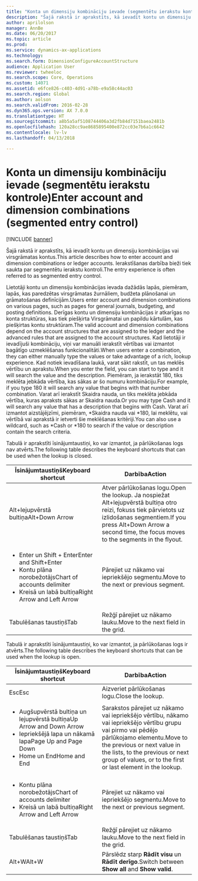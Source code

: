 ```yaml
---
title: "Konta un dimensiju kombināciju ievade (segmentētu ierakstu kontrole)"
description: "Šajā rakstā ir aprakstīts, kā ievadīt kontu un dimensiju kombinācijas vai virsgrāmatas kontus. Ierakstīšanas darbība bieži tiek saukta par segmentētu ierakstu kontroli."
author: aprilolson
manager: AnnBe
ms.date: 06/20/2017
ms.topic: article
ms.prod: 
ms.service: dynamics-ax-applications
ms.technology: 
ms.search.form: DimensionConfigureAccountStructure
audience: Application User
ms.reviewer: twheeloc
ms.search.scope: Core, Operations
ms.custom: 14071
ms.assetid: e6fce826-c403-4d91-a78b-e9a58c44ac03
ms.search.region: Global
ms.author: aolson
ms.search.validFrom: 2016-02-28
ms.dyn365.ops.version: AX 7.0.0
ms.translationtype: HT
ms.sourcegitcommit: a8b5a5af5108744406a3d2fb84d7151baea2481b
ms.openlocfilehash: 120a28cc9ae8685895400e872cc03e7b6a1c6642
ms.contentlocale: lv-lv
ms.lasthandoff: 04/13/2018

---
```


# <a name="enter-account-and-dimension-combinations-segmented-entry-control"></a><span data-ttu-id="3d295-104">Konta un dimensiju kombināciju ievade (segmentētu ierakstu kontrole)</span><span class="sxs-lookup"><span data-stu-id="3d295-104">Enter account and dimension combinations (segmented entry control)</span></span>

[!INCLUDE [banner](../includes/banner.md)]

<span data-ttu-id="3d295-105">Šajā rakstā ir aprakstīts, kā ievadīt kontu un dimensiju kombinācijas vai virsgrāmatas kontus.</span><span class="sxs-lookup"><span data-stu-id="3d295-105">This article describes how to enter account and dimension combinations or ledger accounts.</span></span> <span data-ttu-id="3d295-106">Ierakstīšanas darbība bieži tiek saukta par segmentētu ierakstu kontroli.</span><span class="sxs-lookup"><span data-stu-id="3d295-106">The entry experience is often referred to as segmented entry control.</span></span>

<span data-ttu-id="3d295-107">Lietotāji kontu un dimensiju kombinācijas ievada dažādās lapās, piemēram, lapās, kas paredzētas virsgrāmatas žurnāliem, budžeta plānošanai un grāmatošanas definīcijām.</span><span class="sxs-lookup"><span data-stu-id="3d295-107">Users enter account and dimension combinations on various pages, such as pages for general journals, budgeting, and posting definitions.</span></span> <span data-ttu-id="3d295-108">Derīgas kontu un dimensiju kombinācijas ir atkarīgas no konta struktūras, kas tiek piešķirta Virsgrāmatai un papildu kārtulām, kas piešķirtas kontu struktūram.</span><span class="sxs-lookup"><span data-stu-id="3d295-108">The valid account and dimension combinations depend on the account structures that are assigned to the ledger and the advanced rules that are assigned to the account structures.</span></span> <span data-ttu-id="3d295-109">Kad lietotāji ir ievadījuši kombināciju, viņi var manuāli ierakstīt vērtības vai izmantot bagātīgo uzmeklēšanas funkcionalitāti.</span><span class="sxs-lookup"><span data-stu-id="3d295-109">When users enter a combination, they can either manually type the values or take advantage of a rich, lookup experience.</span></span> <span data-ttu-id="3d295-110">Kad notiek ievadīšana laukā, varat sākt rakstīt, un tas meklēs vērtību un aprakstu.</span><span class="sxs-lookup"><span data-stu-id="3d295-110">When you enter the field, you can start to type and it will search the value and the description.</span></span> <span data-ttu-id="3d295-111">Piemēram, ja ierakstāt 180, tiks meklēta jebkāda vērtība, kas sākas ar šo numuru kombināciju.</span><span class="sxs-lookup"><span data-stu-id="3d295-111">For example, if you type 180 it will search any value that begins with that number combination.</span></span> <span data-ttu-id="3d295-112">Varat arī ierakstīt Skaidra nauda, un tiks meklēta jebkāda vērtība, kuras apraksts sākas ar Skaidra nauda.</span><span class="sxs-lookup"><span data-stu-id="3d295-112">Or you may type Cash and it will search any value that has a description that begins with Cash.</span></span> <span data-ttu-id="3d295-113">Varat arī izmantot aizstājējzīmi, piemēram, \*Skaidra nauda vai \*180, lai meklētu, vai vērtībā vai aprakstā ir ietverti šie meklēšanas kritēriji.</span><span class="sxs-lookup"><span data-stu-id="3d295-113">You can also use a wildcard, such as \*Cash or \*180 to search if the value or description contain the search criteria.</span></span> 

<span data-ttu-id="3d295-114">Tabulā ir aprakstīti īsinājumtaustiņi, ko var izmantot, ja pārlūkošanas logs nav atvērts.</span><span class="sxs-lookup"><span data-stu-id="3d295-114">The following table describes the keyboard shortcuts that can be used when the lookup is closed.</span></span>

<table>
<colgroup>
<col width="50%" />
<col width="50%" />
</colgroup>
<thead>
<tr class="header">
<th><span data-ttu-id="3d295-115">Īsinājumtaustiņš</span><span class="sxs-lookup"><span data-stu-id="3d295-115">Keyboard shortcut</span></span></th>
<th><span data-ttu-id="3d295-116">Darbība</span><span class="sxs-lookup"><span data-stu-id="3d295-116">Action</span></span></th>
</tr>
</thead>
<tbody>
<tr class="odd">
<td><span data-ttu-id="3d295-117">Alt+lejupvērstā bultiņa</span><span class="sxs-lookup"><span data-stu-id="3d295-117">Alt+Down Arrow</span></span></td>
<td><span data-ttu-id="3d295-118">Atver pārlūkošanas logu.</span><span class="sxs-lookup"><span data-stu-id="3d295-118">Open the lookup.</span></span> <span data-ttu-id="3d295-119">Ja nospiežat Alt+lejupvērstā bultiņa otro reizi, fokuss tiek pārvietots uz izlidošanas segmentiem.</span><span class="sxs-lookup"><span data-stu-id="3d295-119">If you press Alt+Down Arrow a second time, the focus moves to the segments in the flyout.</span></span></td>
</tr>
<tr class="even">
<td><ul>
<li><span data-ttu-id="3d295-120">Enter un Shift + Enter</span><span class="sxs-lookup"><span data-stu-id="3d295-120">Enter and Shift+Enter</span></span></li>
<li><span data-ttu-id="3d295-121">Kontu plāna norobežotājs</span><span class="sxs-lookup"><span data-stu-id="3d295-121">Chart of accounts delimiter</span></span></li>
<li><span data-ttu-id="3d295-122">Kreisā un labā bultiņa</span><span class="sxs-lookup"><span data-stu-id="3d295-122">Right Arrow and Left Arrow</span></span></li>
</ul></td>
<td><span data-ttu-id="3d295-123">Pārejiet uz nākamo vai iepriekšējo segmentu.</span><span class="sxs-lookup"><span data-stu-id="3d295-123">Move to the next or previous segment.</span></span></td>
</tr>
<tr class="odd">
<td><span data-ttu-id="3d295-124">Tabulēšanas taustiņš</span><span class="sxs-lookup"><span data-stu-id="3d295-124">Tab</span></span></td>
<td><span data-ttu-id="3d295-125">Režģī pārejiet uz nākamo lauku.</span><span class="sxs-lookup"><span data-stu-id="3d295-125">Move to the next field in the grid.</span></span></td>
</tr>
</tbody>
</table>

<span data-ttu-id="3d295-126">Tabulā ir aprakstīti īsinājumtaustiņi, ko var izmantot, ja pārlūkošanas logs ir atvērts.</span><span class="sxs-lookup"><span data-stu-id="3d295-126">The following table describes the keyboard shortcuts that can be used when the lookup is open.</span></span>

<table>
<colgroup>
<col width="50%" />
<col width="50%" />
</colgroup>
<thead>
<tr class="header">
<th><span data-ttu-id="3d295-127">Īsinājumtaustiņš</span><span class="sxs-lookup"><span data-stu-id="3d295-127">Keyboard shortcut</span></span></th>
<th><span data-ttu-id="3d295-128">Darbība</span><span class="sxs-lookup"><span data-stu-id="3d295-128">Action</span></span></th>
</tr>
</thead>
<tbody>
<tr class="odd">
<td><span data-ttu-id="3d295-129">Esc</span><span class="sxs-lookup"><span data-stu-id="3d295-129">Esc</span></span></td>
<td><span data-ttu-id="3d295-130">Aizveriet pārlūkošanas logu.</span><span class="sxs-lookup"><span data-stu-id="3d295-130">Close the lookup.</span></span></td>
</tr>
<tr class="even">
<td><ul>
<li><span data-ttu-id="3d295-131">Augšupvērstā bultiņa un lejupvērstā bultiņa</span><span class="sxs-lookup"><span data-stu-id="3d295-131">Up Arrow and Down Arrow</span></span></li>
<li><span data-ttu-id="3d295-132">Iepriekšējā lapa un nākamā lapa</span><span class="sxs-lookup"><span data-stu-id="3d295-132">Page Up and Page Down</span></span></li>
<li><span data-ttu-id="3d295-133">Home un End</span><span class="sxs-lookup"><span data-stu-id="3d295-133">Home and End</span></span></li>
</ul></td>
<td><span data-ttu-id="3d295-134">Sarakstos pārejiet uz nākamo vai iepriekšējo vērtību, nākamo vai iepriekšējo vērtību grupu vai pirmo vai pēdējo pārlūkojamo elementu.</span><span class="sxs-lookup"><span data-stu-id="3d295-134">Move to the previous or next value in the lists, to the previous or next group of values, or to the first or last element in the lookup.</span></span></td>
</tr>
<tr class="odd">
<td><ul>
<li><span data-ttu-id="3d295-135">Kontu plāna norobežotājs</span><span class="sxs-lookup"><span data-stu-id="3d295-135">Chart of accounts delimiter</span></span></li>
<li><span data-ttu-id="3d295-136">Kreisā un labā bultiņa</span><span class="sxs-lookup"><span data-stu-id="3d295-136">Right Arrow and Left Arrow</span></span></li>
</ul></td>
<td><span data-ttu-id="3d295-137">Pārejiet uz nākamo vai iepriekšējo segmentu.</span><span class="sxs-lookup"><span data-stu-id="3d295-137">Move to the next or previous segment.</span></span></td>
</tr>
<tr class="even">
<td><span data-ttu-id="3d295-138">Tabulēšanas taustiņš</span><span class="sxs-lookup"><span data-stu-id="3d295-138">Tab</span></span></td>
<td><span data-ttu-id="3d295-139">Režģī pārejiet uz nākamo lauku.</span><span class="sxs-lookup"><span data-stu-id="3d295-139">Move to the next field in the grid.</span></span></td>
</tr>
<tr class="odd">
<td><span data-ttu-id="3d295-140">Alt+W</span><span class="sxs-lookup"><span data-stu-id="3d295-140">Alt+W</span></span></td>
<td><span data-ttu-id="3d295-141">Pārslēdz starp <strong>Rādīt visu</strong> un <strong>Rādīt derīgo</strong>.</span><span class="sxs-lookup"><span data-stu-id="3d295-141">Switch between <strong>Show all</strong> and <strong>Show valid</strong>.</span></span></td>
</tr>
</tbody>
</table>






